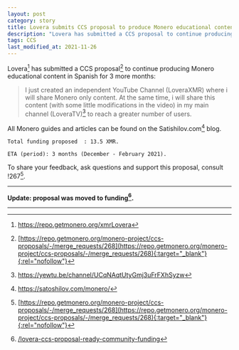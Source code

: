 ```yaml
---
layout: post
category: story
title: Lovera submits CCS proposal to produce Monero educational content in Spanish
description: "Lovera has submitted a CCS proposal to continue producing Monero educational content in Spanish for 3 more months."
tags: CCS
last_modified_at: 2021-11-26
---
```


Lovera[^1] has submitted a CCS proposal[^2] to continue producing Monero educational content in Spanish for 3 more months:

> I just created an independent YouTube Channel (LoveraXMR) where i will share Monero only content. At the same time, i will share this content (with some little modifications in the video) in my main channel (LoveraTV)[^3] to reach a greater number of users.

All Monero guides and articles can be found on the Satishilov.com[^4] blog.


```
Total funding proposed	: 13.5 XMR.

ETA (period): 3 months (December - February 2021).
```

To share your feedback, ask questions and support this proposal, consult !267[^2].

---

**Update: proposal was moved to funding[^5].**

---

[^1]: https://repo.getmonero.org/xmrLovera
[^2]: [https://repo.getmonero.org/monero-project/ccs-proposals/-/merge_requests/268](https://repo.getmonero.org/monero-project/ccs-proposals/-/merge_requests/268){:target="_blank"}{:rel="nofollow"}
[^3]: https://yewtu.be/channel/UCqNAqtUtyGmj3uFrFXhSyzw
[^4]: https://satoshilov.com/monero/
[^5]: [/lovera-ccs-proposal-ready-community-funding](/lovera-ccs-proposal-ready-community-funding)
